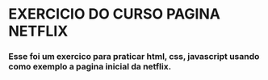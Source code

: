 # EXERCICIO DO CURSO PAGINA NETFLIX

### Esse foi um exercico para praticar html, css, javascript usando como exemplo a pagina inicial da netflix.